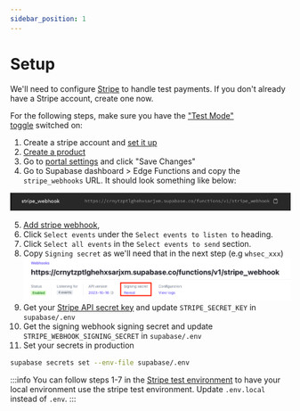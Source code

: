 ```yaml
---
sidebar_position: 1
---
```

# Setup
We'll need to configure [Stripe](https://stripe.com/) to handle test payments. If you don't already have a Stripe account, create one now.

For the following steps, make sure you have the ["Test Mode" toggle](https://stripe.com/docs/testing) switched on:

1. Create a stripe account and [set it up](https://support.stripe.com/topics/getting-started)
2. [Create a product](https://support.stripe.com/questions/how-to-create-products-and-prices)
3. Go to [portal settings](https://dashboard.stripe.com/settings/billing/portal) and click "Save Changes"
4. Go to Supabase dashboard > Edge Functions and copy the `stripe_webhooks` URL. It should look something like below:

![](../../assets/stripe-webhook-supabase.png)

5. [Add stripe webhook](https://docs.stripe.com/webhooks#add-a-webhook-endpoint), 
6. Click `Select events` under the `Select events to listen to` heading.
7. Click `Select all events` in the `Select events to send` section.
8. Copy `Signing secret` as we'll need that in the next step (e.g `whsec_xxx`)
![](../../assets/stripe-signing-secret.png)
9. Get your [Stripe API secret key](https://support.stripe.com/questions/locate-api-keys-in-the-dashboard) and update `STRIPE_SECRET_KEY` in `supabase/.env`
10. Get the signing webhook signing secret and update `STRIPE_WEBHOOK_SIGNING_SECRET` in `supabase/.env`
11. Set your secrets in production

```bash
supabase secrets set --env-file supabase/.env
```

:::info
You can follow steps 1-7 in the [Stripe test environment](https://docs.stripe.com/test-mode) to have your local environment use the stripe test environment. Update `.env.local` instead of `.env`.
:::